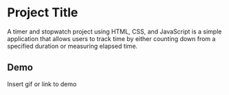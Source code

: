 # Project Title

A timer and stopwatch project using HTML, CSS, and JavaScript is a simple application that allows users to track time by either counting down from a specified duration or measuring elapsed time. 

## Demo

Insert gif or link to demo

